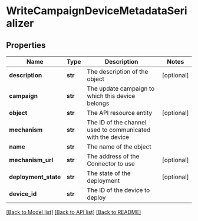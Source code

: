 # WriteCampaignDeviceMetadataSerializer

## Properties
Name | Type | Description | Notes
------------ | ------------- | ------------- | -------------
**description** | **str** | The description of the object | [optional] 
**campaign** | **str** | The update campaign to which this device belongs | 
**object** | **str** | The API resource entity | [optional] 
**mechanism** | **str** | The ID of the channel used to communicated with the device | 
**name** | **str** | The name of the object | 
**mechanism_url** | **str** | The address of the Connector to use | [optional] 
**deployment_state** | **str** | The state of the deployment | [optional] 
**device_id** | **str** | The ID of the device to deploy | 

[[Back to Model list]](../README.md#documentation-for-models) [[Back to API list]](../README.md#documentation-for-api-endpoints) [[Back to README]](../README.md)


